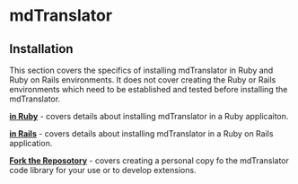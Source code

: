 # mdTranslator

## Installation

This section covers the specifics of installing mdTranslator in Ruby and Ruby on Rails environments.  It does not cover creating the Ruby or Rails environments which need to be established and tested before installing the mdTranslator.  

[__in Ruby__](../mdtranslator/installInRuby.md) - covers details about installing mdTranslator in a Ruby applicaiton. 

[__in Rails__](../mdtranslator/installInRails.md) - covers details about installing mdTranslator in a Ruby on Rails application. 

[__Fork the Reposotory__](mdtranslator/forkRepository.md) - covers creating a personal copy fo the mdTranslator code library for your use or to develop extensions.
